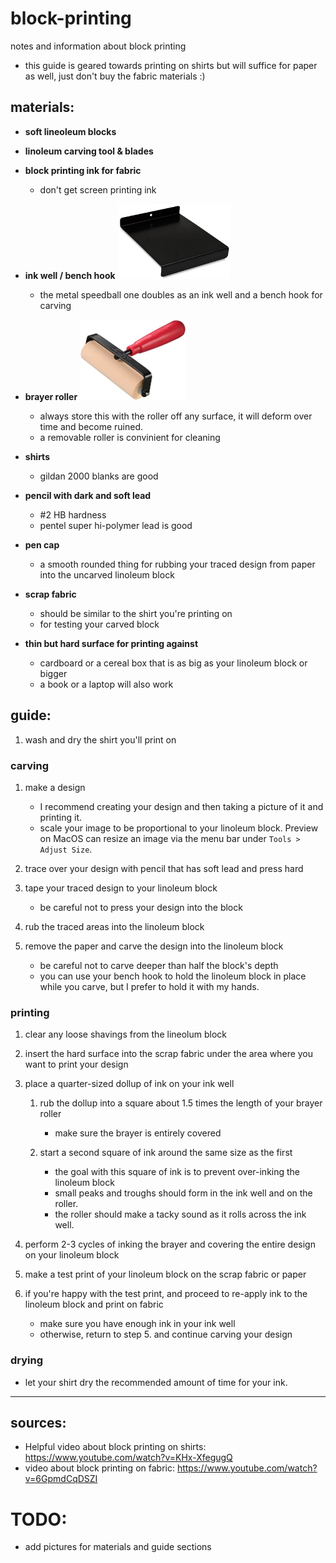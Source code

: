 # block-printing
notes and information about block printing
* this guide is geared towards printing on shirts but will suffice for paper as well, just don't buy the fabric materials :)


## materials:
* **soft lineoleum blocks**

* **linoleum carving tool & blades**

* **block printing ink for fabric**
    * don't get screen printing ink

* **ink well / bench hook** <img src="bench_hook_inking_plate.jpg" alt="bench hook and inking plate" width="180">
    * the metal speedball one doubles as an ink well and a bench hook for carving

* **brayer roller**  <img src="brayer_roller.jpg" alt="brayer roller" width="170">
    * always store this with the roller off any surface, it will deform over time and become ruined.
    * a removable roller is convinient for cleaning

* **shirts**
    * gildan 2000 blanks are good

* **pencil with dark and soft lead** 
    * #2 HB hardness
    * pentel super hi-polymer lead is good

* **pen cap**
    * a smooth rounded thing for rubbing your traced design from paper into the uncarved linoleum block

* **scrap fabric** 
    * should be similar to the shirt you're printing on
    * for testing your carved block

* **thin but hard surface for printing against** 
    * cardboard or a cereal box that is as big as your linoleum block or bigger
    * a book or a laptop will also work


## guide:
1. wash and dry the shirt you'll print on

### carving
1. make a design
    * I recommend creating your design and then taking a picture of it and printing it.
    * scale your image to be proportional to your linoleum block. Preview on MacOS can resize an image via the menu bar under `Tools > Adjust Size`.
    
2. trace over your design with pencil that has soft lead and press hard
    
3. tape your traced design to your linoleum block
    * be careful not to press your design into the block
    
4. rub the traced areas into the linoleum block
    
5. remove the paper and carve the design into the linoleum block
    * be careful not to carve deeper than half the block's depth
    * you can use your bench hook to hold the linoleum block in place while you carve, but I prefer to hold it with my hands.

### printing
1. clear any loose shavings from the lineolum block
    
2. insert the hard surface into the scrap fabric under the area where you want to print your design
    
3. place a quarter-sized dollup of ink on your ink well
    1. rub the dollup into a square about 1.5 times the length of your brayer roller
        * make sure the brayer is entirely covered

    2. start a second square of ink around the same size as the first
        * the goal with this square of ink is to prevent over-inking the linoleum block
        * small peaks and troughs should form in the ink well and on the roller. 
        * the roller should make a tacky sound as it rolls across the ink well.
    
4. perform 2-3 cycles of inking the brayer and covering the entire design on your linoleum block
    
5. make a test print of your linoleum block on the scrap fabric or paper
    
6. if you're happy with the test print, and proceed to re-apply ink to the linoleum block and print on fabric 
    * make sure you have enough ink in your ink well
    * otherwise, return to step 5. and continue carving your design

### drying
* let your shirt dry the recommended amount of time for your ink.

---

## sources:
* Helpful video about block printing on shirts: https://www.youtube.com/watch?v=KHx-XfegugQ
* video about block printing on fabric: https://www.youtube.com/watch?v=6GpmdCqDSZI

# TODO:
* add pictures for materials and guide sections
